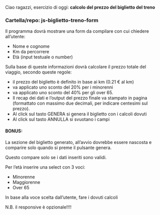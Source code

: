 Ciao ragazzi,
esercizio di oggi: **calcolo del prezzo del biglietto del treno**

### Cartella/repo: js-biglietto-treno-form

Il programma dovrà mostrare una form da compilare con cui chiedere all’utente:
- Nome e cognome
- Km da percorrere
- Età (input testuale o number)

Sulla base di queste informazioni dovrà calcolare il prezzo totale del viaggio, secondo queste regole:
- il prezzo del biglietto è definito in base ai km (0.21 € al km)
- va applicato uno sconto del 20% per i minorenni
- va applicato uno sconto del 40% per gli over 65.
- Il recap dei dati e l’output del prezzo finale va stampato in pagina (formattato con massimo due decimali, per indicare centesimi sul prezzo).
- Al click sul tasto GENERA si genera il biglietto con i calcoli dovuti
- Al click sul tasto ANNULLA si svuotano i campi

#### BONUS:

La sezione del biglietto generato, all’avvio dovrebbe essere nascosta e comparire solo quando si preme il pulsante genera.

Questo compare solo se i dati inseriti sono validi.

Per l’età inserire una select con 3 voci:
- Minorenne
- Maggiorenne
- Over 65

In base alla voce scelta dall’utente, fare i dovuti calcoli

N.B.
il responsive è opzionale!!!!
